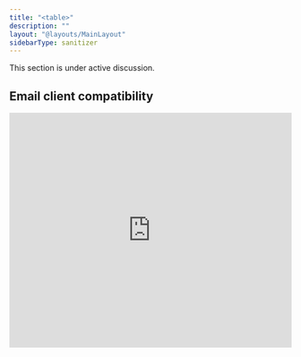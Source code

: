 ```yaml
---
title: "<table>"
description: ""
layout: "@layouts/MainLayout"
sidebarType: sanitizer
---
```


This section is under active discussion.

## Email client compatibility

<iframe title="Can I email… &lt;table&gt; element" src="https://embed.caniemail.com/html-table/" width="640" height="420" style="width:100%; max-width:40rem; height:26.25rem; border:none;" loading="lazy"></iframe>